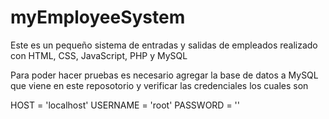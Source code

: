# myEmployeeSystem
Este es un pequeño sistema de entradas y salidas de empleados realizado con HTML, CSS, JavaScript, PHP y MySQL

Para poder hacer pruebas es necesario agregar la base de datos a MySQL que viene en este reposotorio y verificar las credenciales
los cuales son

HOST = 'localhost'
USERNAME = 'root'
PASSWORD = ''
